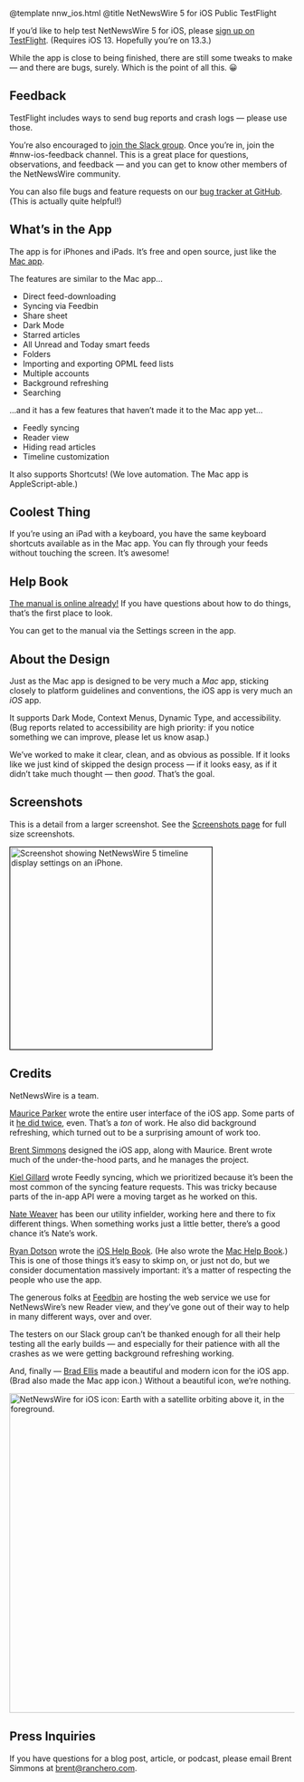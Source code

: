 @template nnw_ios.html
@title NetNewsWire 5 for iOS Public TestFlight

If you’d like to help test NetNewsWire 5 for iOS, please [sign up on TestFlight](https://testflight.apple.com/join/5Mh4hVpS). (Requires iOS 13. Hopefully you’re on 13.3.)

While the app is close to being finished, there are still some tweaks to make — and there are bugs, surely. Which is the point of all this. 😀

## Feedback

TestFlight includes ways to send bug reports and crash logs — please use those.

You’re also encouraged to [join the Slack group](https://ranchero.com/netnewswire/slack). Once you’re in, join the #nnw-ios-feedback channel. This is a great place for questions, observations, and feedback — and you can get to know other members of the NetNewsWire community.

You can also file bugs and feature requests on our [bug tracker at GitHub](https://github.com/brentsimmons/NetNewsWire/issues). (This is actually quite helpful!)

## What’s in the App

The app is for iPhones and iPads. It’s free and open source, just like the [Mac app](https://ranchero.com/netnewswire/).

The features are similar to the Mac app…

* Direct feed-downloading
* Syncing via Feedbin
* Share sheet
* Dark Mode
* Starred articles
* All Unread and Today smart feeds
* Folders
* Importing and exporting OPML feed lists
* Multiple accounts
* Background refreshing
* Searching

…and it has a few features that haven’t made it to the Mac app yet…

* Feedly syncing
* Reader view
* Hiding read articles
* Timeline customization

It also supports Shortcuts! (We love automation. The Mac app is AppleScript-able.)

## Coolest Thing

If you’re using an iPad with a keyboard, you have the same keyboard shortcuts available as in the Mac app. You can fly through your feeds without touching the screen. It’s awesome!

## Help Book

[The manual is online already!](https://ranchero.com/netnewswire/help/ios/5.0/en/) If you have questions about how to do things, that’s the first place to look.

You can get to the manual via the Settings screen in the app.

## About the Design

Just as the Mac app is designed to be very much a *Mac* app, sticking closely to platform guidelines and conventions, the iOS app is very much an *iOS* app.

It supports Dark Mode, Context Menus, Dynamic Type, and accessibility. (Bug reports related to accessibility are high priority: if you notice something we can improve, please let us know asap.)

We’ve worked to make it clear, clean, and as obvious as possible. If it looks like we just kind of skipped the design process — if it looks easy, as if it didn’t take much thought — then *good*. That’s the goal.

## Screenshots

This is a detail from a larger screenshot. See the [Screenshots page](screenshots-ios) for full size screenshots.

<a href="screenshots-ios"><img class="centeredImage" src="https://ranchero.com/netnewswire/images/nnw-ipad-dark-thumb.png" width="357" height="357" style="border:1px solid black" alt="Screenshot showing NetNewsWire 5 timeline display settings on an iPhone." alt="Go to the screenshots page."></a>


## Credits

NetNewsWire is a team.

[Maurice Parker](https://vincode.io/) wrote the entire user interface of the iOS app. Some parts of it [he did twice](https://inessential.com/2019/10/21/swiftui_is_still_the_future), even. That’s a *ton* of work. He also did background refreshing, which turned out to be a surprising amount of work too.

[Brent Simmons](https://inessential.com/) designed the iOS app, along with Maurice. Brent wrote much of the under-the-hood parts, and he manages the project.

[Kiel Gillard](https://twitter.com/kielgillard) wrote Feedly syncing, which we prioritized because it’s been the most common of the syncing feature requests. This was tricky because parts of the in-app API were a moving target as he worked on this.

[Nate Weaver](https://github.com/wevah) has been our utility infielder, working here and there to fix different things. When something works just a little better, there’s a good chance it’s Nate’s work.

[Ryan Dotson](https://twitter.com/nostodnayr) wrote the [iOS Help Book](https://ranchero.com/netnewswire/help/ios/5.0/en/). (He also wrote the [Mac Help Book](https://ranchero.com/netnewswire/help/mac/5.0/en/).) This is one of those things it’s easy to skimp on, or just not do, but we consider documentation massively important: it’s a matter of respecting the people who use the app.

The generous folks at [Feedbin](https://feedbin.com/) are hosting the web service we use for NetNewsWire’s new Reader view, and they’ve gone out of their way to help in many different ways, over and over.

The testers on our Slack group can’t be thanked enough for all their help testing all the early builds — and especially for their patience with all the crashes as we were getting background refreshing working.

And, finally — [Brad Ellis](https://twitter.com/bradellis) made a beautiful and modern icon for the iOS app. (Brad also made the Mac app icon.) Without a beautiful icon, we’re nothing.

<img class=centeredImage src="https://ranchero.com/netnewswire/images/NNW-iOS-Icon.png" height=564 width=560 alt="NetNewsWire for iOS icon: Earth with a satellite orbiting above it, in the foreground.">

## Press Inquiries

If you have questions for a blog post, article, or podcast, please email Brent Simmons at <a href="mailto:brent@ranchero.com">brent@ranchero.com</a>.
